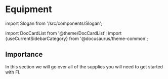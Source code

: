 # Equipment

import Slogan from '/src/components/Slogan';

import DocCardList from '@theme/DocCardList';
import {useCurrentSidebarCategory} from '@docusaurus/theme-common';

<DocCardList items={useCurrentSidebarCategory().items}/>

## Importance

In this section we will go over all of the supplies you will need to get started with FI.

<Slogan/>